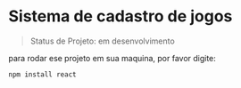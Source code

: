 <h1>Sistema de cadastro de jogos</h1>

>Status de Projeto: em desenvolvimento

para rodar ese projeto em sua maquina, por favor digite:
```
npm install react
```    
